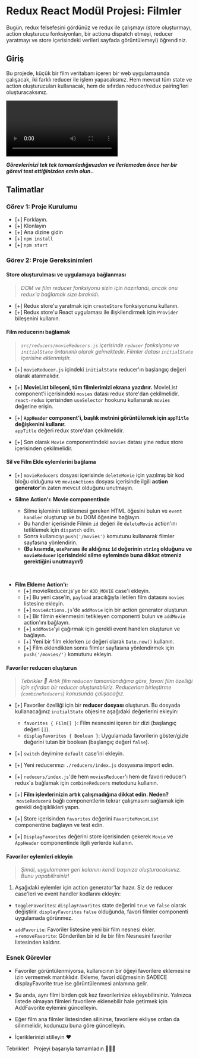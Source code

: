 # Redux React Modül Projesi: Filmler

Bugün, redux felsefesini gördünüz ve redux ile çalışmayı (store oluşturmayı, action oluşturucu fonksiyonları, bir actionu dispatch etmeyi, reducer yaratmayı ve store içerisindeki verileri sayfada görüntülemeyi) öğrendiniz.

## Giriş

Bu projede, küçük bir film veritabanı içeren bir web uygulamasında çalışacak, iki farklı reducer ile işlem yapacaksınız. Hem mevcut tüm state ve action oluşturucuları kullanacak, hem de sıfırdan reducer/redux pairing'leri oluşturacaksınız.

![Film DB örneği](./proje-demo.mov)

**_Görevlerinizi tek tek tamamladığınızdan ve ilerlemeden önce her bir görevi test ettiğinizden emin olun.._**

## Talimatlar

### Görev 1: Proje Kurulumu

- [+] Forklayın.
- [+] Klonlayın
- [+] Ana dizine gidin
- [+] `npm install`
- [+] `npm start`

### Görev 2: Proje Gereksinimleri

#### Store oluşturulması ve uygulamaya bağlanması

> _DOM ve film reducer fonksiyonu sizin için hazırlandı, ancak onu redux'a bağlamak size bırakıldı._

- [+] Redux store'u yaratmak için `createStore` fonksiyonunu kullanın.
- [+] Redux store'u React uygulaması ile ilişkilendirmek için `Provider` bileşenini kullanın.

#### Film reducerını bağlamak

> _`src/reducers/movieReducers.js` içerisinde `reducer` fonksiyonu ve `initialState` öntanımlı olarak gelmektedir. Filmler datası `initialState` içerisine eklenmiştir._

- [+] `movieReducer.js` içindeki `initialState` reducer'ın başlangıç değeri olarak atanmalıdır.

- [+] **MovieList bileşeni, tüm filmlerimizi ekrana yazdırır.**
      MovieList component'i içerisindeki `movies` datası redux store'dan çekilmelidir. `react-redux` içerisinden `useSelector` hookunu kullanarak `movies` değerine erişin.

- [+] **`AppHeader` component'i, başlık metnini görüntülemek için `appTitle` değişkenini kullanır.**  
      `appTitle` değeri redux store'dan çekilmelidir.

- [+] Son olarak `Movie` componentindeki `movies` datası yine redux store içerisinden çekilmelidir.

#### Sil ve Film Ekle eylemlerini bağlama

- [+] `movieReducers` dosyası içerisinde `deleteMovie` için yazılmış bir kod bloğu olduğunu ve `movieActions` dosyası içerisinde ilgili **action generator**'ın zaten mevcut olduğunu unutmayın.

- **Silme Action'ı: Movie componentinde** 
  - Silme işleminin tetiklemesi gereken HTML öğesini bulun ve `event handler` oluşturup ve bu DOM öğesine bağlayın.
  - Bu handler içerisinde Filmin `id` değeri ile `deleteMovie` action'ını tetiklemek için `dispatch` edin. 
  - Sonra kullanıcıyı `push('/movies')` komutunu kullanarak filmler sayfasına yönlendirin. 
  - **(Bu kısımda, `useParams` ile aldığınız `id` değerinin `string` olduğunu ve `movieReducer` içerisindeki silme eyleminde buna dikkat etmeniz gerektiğini unutmayın!)**

&nbsp;

- **Film Ekleme Action'ı:**
  - [+] movieReducer.js'ye bir `ADD_MOVIE` case'i ekleyin.
  - [+] Bu yeni case'in, `payload` aracılığıyla iletilen film datasını `movies` listesine ekleyin.
  - [+] `movieActions.js`'de `addMovie` için bir action generator oluşturun.
  - [+] Bir filmin eklenmesini tetikleyen componenti bulun ve `addMovie` action'ını bağlayın.
  - [+] `addMovie`'yi çağırmak için gerekli event handlerı oluşturun ve bağlayın.
  - [+] Yeni bir film eklerken `id` değeri olarak `Date.now()` kullanın.
  - [+] Film eklendikten sonra filmler sayfasına yönlendirmek için `push('/movies/')` komutunu ekleyin.

#### Favoriler reducerı oluşturun

> _Tebrikler 👏 Artık film reducerı tamamlandığına göre, favori film özelliği için sıfırdan bir reducer oluşturabiliriz. Reducerları birleştirme (`combineReducers`) konusunda çalışacağız._

- [+] Favoriler özelliği için bir **reducer dosyası** oluşturun. Bu dosyada kullanacağınız `initialState` objesine aşağıdaki değerlerini ekleyin:

  - `favorites { Film[] }`: Film nesnesini içeren bir dizi (başlangıç değeri `[]`).
  - `displayFavorites { Boolean }`: Uygulamada favorilerin göster/gizle değerini tutan bir boolean (başlangıç değeri `false`). 

- [+] `switch` deyimine `default` case'ini ekleyin.

- [+] Yeni reducerınızı `./reducers/index.js` dosyasına import edin.

- [+] `reducers/index.js`'de hem `moviesReducer`'ı hem de favori reducer'ı redux'a bağlamak için `combineReducers` metodunu kullanın.

- [+] **Film işlevlerinizin artık çalışmadığına dikkat edin. Neden?** &nbsp;`movieReducer`a bağlı componentlerin tekrar çalışmasını sağlamak için gerekli değişiklikleri yapın.

- [+] Store içerisinden `favorites` değerini `FavoriteMovieList` componentine bağlayın ve test edin.

- [+] `DisplayFavorites` değerini store içerisinden çekerek `Movie` ve `AppHeader` componentinde ilgili yerlerde kullanın.

#### Favoriler eylemleri ekleyin

> _Şimdi, uygulamanın geri kalanını kendi başınıza oluşturacaksınız. Bunu yapabilirsiniz!_

1. Aşağıdaki eylemler için action generator'lar hazır. Siz de reducer case'leri ve event handler kodlarını ekleyin:

+ `toggleFavorites`: `displayFavorites` state değerini `true` ve `false` olarak değiştirir. `displayFavorites` `false` olduğunda, favori filmler componenti uygulamada görünmez.

+ `addFavorite`: Favoriler listesine yeni bir film nesnesi ekler.
+`removeFavorite`: Gönderilen bir id ile bir film Nesnesini favoriler listesinden kaldırır.

### Esnek Görevler

- Favoriler görüntülenmiyorsa, kullanıcının bir öğeyi favorilere eklemesine izin vermemek mantıklıdır. Ekleme, favori düğmesinin SADECE displayFavorite true ise görüntülenmesi anlamına gelir.

- Şu anda, aynı filmi birden çok kez favorilerinize ekleyebilirsiniz. Yalnızca listede olmayan filmleri favorilere eklenebilir hale getirmek için AddFavorite eylemini güncelleyin.

- Eğer film ana filmler listesinden silinirse, favorilere ekliyse ordan da silinmelidir, kodunuzu buna göre güncelleyin.

- İçeriklerinizi stilleyin ❤️

Tebrikler! 
&nbsp;
Projeyi başarıyla tamamladın 👏👏👏
